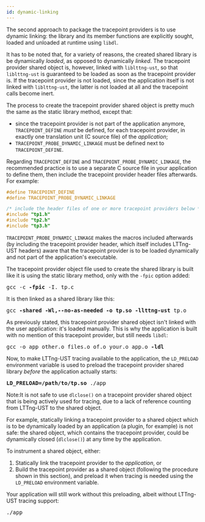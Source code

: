```yaml
---
id: dynamic-linking
---
```


The second approach to package the tracepoint providers is to use
dynamic linking: the library and its member functions are explicitly
sought, loaded and unloaded at runtime using `libdl`.

It has to be noted that, for a variety of reasons, the created shared
library is be dynamically _loaded_, as opposed to dynamically
_linked_. The tracepoint provider shared object is, however, linked
with `liblttng-ust`, so that `liblttng-ust` is guaranteed to be loaded
as soon as the tracepoint provider is. If the tracepoint provider is
not loaded, since the application itself is not linked with
`liblttng-ust`, the latter is not loaded at all and the tracepoint calls
become inert.

The process to create the tracepoint provider shared object is pretty
much the same as the static library method, except that:

  * since the tracepoint provider is not part of the application
    anymore, `TRACEPOINT_DEFINE` _must_ be defined, for each tracepoint
    provider, in exactly one translation unit (C source file) of the
    _application_;
  * `TRACEPOINT_PROBE_DYNAMIC_LINKAGE` must be defined next to
    `TRACEPOINT_DEFINE`.

Regarding `TRACEPOINT_DEFINE` and `TRACEPOINT_PROBE_DYNAMIC_LINKAGE`,
the recommended practice is to use a separate C source file in your
application to define them, then include the tracepoint provider
header files afterwards. For example:

~~~ c
#define TRACEPOINT_DEFINE
#define TRACEPOINT_PROBE_DYNAMIC_LINKAGE

/* include the header files of one or more tracepoint providers below */
#include "tp1.h"
#include "tp2.h"
#include "tp3.h"
~~~

`TRACEPOINT_PROBE_DYNAMIC_LINKAGE` makes the macros included afterwards
(by including the tracepoint provider header, which itself includes
LTTng-UST headers) aware that the tracepoint provider is to be loaded
dynamically and not part of the application's executable.

The tracepoint provider object file used to create the shared library
is built like it is using the static library method, only with the
`-fpic` option added:

<pre class="term">
gcc -c <strong>-fpic</strong> -I. tp.c
</pre>

It is then linked as a shared library like this:

<pre class="term">
gcc <strong>-shared -Wl,--no-as-needed -o tp.so -llttng-ust</strong> tp.o
</pre>

As previously stated, this tracepoint provider shared object isn't
linked with the user application: it's loaded manually. This is
why the application is built with no mention of this tracepoint
provider, but still needs `libdl`:

<pre class="term">
gcc -o app other.o files.o of.o your.o app.o <strong>-ldl</strong>
</pre>

Now, to make LTTng-UST tracing available to the application, the
`LD_PRELOAD` environment variable is used to preload the tracepoint
provider shared library _before_ the application actually starts:

<pre class="term">
<strong>LD_PRELOAD=/path/to/tp.so</strong> ./app
</pre>

<div class="tip">
<p>
    <span class="t">Note:</span>It is not safe to use
    <code>dlclose()</code> on a tracepoint provider shared object that
    is being actively used for tracing, due to a lack of reference
    counting from LTTng-UST to the shared object.
</p>

<p>
    For example, statically linking a tracepoint provider to a
    shared object which is to be dynamically loaded by an application
    (a plugin, for example) is not safe: the shared object, which
    contains the tracepoint provider, could be dynamically closed
    (<code>dlclose()</code>) at any time by the application.
</p>

<p>
    To instrument a shared object, either:
</p>

<ol>
    <li>
        Statically link the tracepoint provider to the
        <em>application</em>, or
    </li>
    <li>
        Build the tracepoint provider as a shared object (following
        the procedure shown in this section), and preload it when
        tracing is needed using the <code>LD_PRELOAD</code>
        environment variable.
    </li>
</ol>
</div>

Your application will still work without this preloading, albeit without
LTTng-UST tracing support:

<pre class="term">
./app
</pre>

